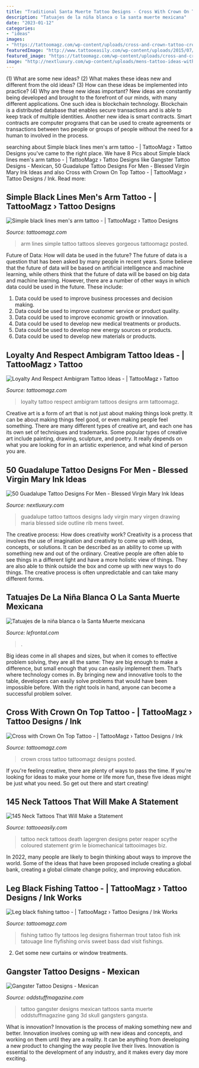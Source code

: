 ```yaml
---
title: "Traditional Santa Muerte Tattoo Designs - Cross With Crown On Top Tattoo -"
description: "Tatuajes de la niña blanca o la santa muerte mexicana"
date: "2023-01-12"
categories:
- "ideas"
images:
- "https://tattoomagz.com/wp-content/uploads/cross-and-crown-tattoo-cross-and-crown-cross-tattoo-21282.jpg"
featuredImage: "http://www.tattooeasily.com/wp-content/uploads/2015/07/tattoos-on-neck.jpg"
featured_image: "https://tattoomagz.com/wp-content/uploads/cross-and-crown-tattoo-cross-and-crown-cross-tattoo-21282.jpg"
image: "http://nextluxury.com/wp-content/uploads/mens-tattoo-ideas-with-guadalupe-design-rib-cage-side.jpg"
---
```



(1) What are some new ideas? (2) What makes these ideas new and different from the old ideas? (3) How can these ideas be implemented into practice? (4) Why are these new ideas important?
New ideas are constantly being developed and brought to the forefront of our minds, with many different applications. One such idea is blockchain technology. Blockchain is a distributed database that enables secure transactions and is able to keep track of multiple identities. Another new idea is smart contracts. Smart contracts are computer programs that can be used to create agreements or transactions between two people or groups of people without the need for a human to involved in the process.

	

		
searching about Simple black lines men&#039;s arm tattoo - | TattooMagz › Tattoo Designs you've came to the right place. We have 8 Pics about Simple black lines men&#039;s arm tattoo - | TattooMagz › Tattoo Designs like Gangster Tattoo Designs - Mexican, 50 Guadalupe Tattoo Designs For Men - Blessed Virgin Mary Ink Ideas and also Cross with Crown On Top Tattoo - | TattooMagz › Tattoo Designs / Ink. Read more:
		
    
## Simple Black Lines Men&#039;s Arm Tattoo - | TattooMagz › Tattoo Designs

<img loading=lazy src="https://tattoomagz.com/wp-content/uploads/Tattoos/Simple-black-lines-mens-arm-tattoo1.jpg" onerror="this.onerror=null;this.src='https://tse2.mm.bing.net/th?id=OIP.4nGFT0ij6CwmnTtUf8o9eAHaLH&amp;pid=15.1';" alt="Simple black lines men&#039;s arm tattoo - | TattooMagz › Tattoo Designs">

_Source: tattoomagz.com_

>arm lines simple tattoo tattoos sleeves gorgeous tattoomagz posted. 

	

Future of Data: How will data be used in the future?
The future of data is a question that has been asked by many people in recent years. Some believe that the future of data will be based on artificial intelligence and machine learning, while others think that the future of data will be based on big data and machine learning. However, there are a number of other ways in which data could be used in the future. These include:
1. Data could be used to improve business processes and decision making.
2. Data could be used to improve customer service or product quality.
3. Data could be used to improve economic growth or innovation.
4. Data could be used to develop new medical treatments or products.
5. Data could be used to develop new energy sources or products.
6. Data could be used to develop new materials or products.

    
## Loyalty And Respect Ambigram Tattoo Ideas - | TattooMagz › Tattoo

<img loading=lazy src="https://tattoomagz.com/wp-content/uploads/respect-and-loyalty-tattoo-loyalty-n-respect-tattoo-picture-at-checkoutmyink-26502.jpg" onerror="this.onerror=null;this.src='https://tse3.mm.bing.net/th?id=OIP.TGCCE1lo6Ljgm7ely_c6pQHaE7&amp;pid=15.1';" alt="Loyalty And Respect Ambigram Tattoo Ideas - | TattooMagz › Tattoo">

_Source: tattoomagz.com_

>loyalty tattoo respect ambigram tattoos designs arm tattoomagz. 

	

Creative art is a form of art that is not just about making things look pretty. It can be about making things feel good, or even making people feel something. There are many different types of creative art, and each one has its own set of techniques and trademarks. Some popular types of creative art include painting, drawing, sculpture, and poetry. It really depends on what you are looking for in an artistic experience, and what kind of person you are.

    
## 50 Guadalupe Tattoo Designs For Men - Blessed Virgin Mary Ink Ideas

<img loading=lazy src="http://nextluxury.com/wp-content/uploads/mens-tattoo-ideas-with-guadalupe-design-rib-cage-side.jpg" onerror="this.onerror=null;this.src='https://tse3.mm.bing.net/th?id=OIP.pCnNa1x1Cnfbc-BDtWR9rwHaJ4&amp;pid=15.1';" alt="50 Guadalupe Tattoo Designs For Men - Blessed Virgin Mary Ink Ideas">

_Source: nextluxury.com_

>guadalupe tattoo tattoos designs lady virgin mary virgen drawing maria blessed side outline rib mens tweet. 

	

The creative process: How does creativity work?
Creativity is a process that involves the use of imagination and creativity to come up with ideas, concepts, or solutions. It can be described as an ability to come up with something new and out of the ordinary. Creative people are often able to see things in a different light and have a more holistic view of things. They are also able to think outside the box and come up with new ways to do things. The creative process is often unpredictable and can take many different forms.

    
## Tatuajes De La Niña Blanca O La Santa Muerte Mexicana

<img loading=lazy src="http://www.lefrontal.com/es/images/200/santa-muerte/tatuajes-de-la-santa-muerte-06.jpg" onerror="this.onerror=null;this.src='https://tse3.mm.bing.net/th?id=OIP.lSd9zT_Qg54GyiwZ6AQmaQHaKO&amp;pid=15.1';" alt="Tatuajes de la niña blanca o la Santa Muerte mexicana">

_Source: lefrontal.com_

>. 

	

Big ideas come in all shapes and sizes, but when it comes to effective problem solving, they are all the same: They are big enough to make a difference, but small enough that you can easily implement them. That’s where technology comes in. By bringing new and innovative tools to the table, developers can easily solve problems that would have been impossible before. With the right tools in hand, anyone can become a successful problem solver.

    
## Cross With Crown On Top Tattoo - | TattooMagz › Tattoo Designs / Ink

<img loading=lazy src="https://tattoomagz.com/wp-content/uploads/cross-and-crown-tattoo-cross-and-crown-cross-tattoo-21282.jpg" onerror="this.onerror=null;this.src='https://tse4.mm.bing.net/th?id=OIP.xZ1V_PYn1zk2lNRB-2rk5wAAAA&amp;pid=15.1';" alt="Cross with Crown On Top Tattoo - | TattooMagz › Tattoo Designs / Ink">

_Source: tattoomagz.com_

>crown cross tattoo tattoomagz designs posted. 

	

If you're feeling creative, there are plenty of ways to pass the time. If you're looking for ideas to make your home or life more fun, these five ideas might be just what you need. So get out there and start creating!

    
## 145 Neck Tattoos That Will Make A Statement

<img loading=lazy src="http://www.tattooeasily.com/wp-content/uploads/2015/07/tattoos-on-neck.jpg" onerror="this.onerror=null;this.src='https://tse2.mm.bing.net/th?id=OIP.gsEAiGIFz_uo5ugRg1VupAHaJ4&amp;pid=15.1';" alt="145 Neck Tattoos That Will Make a Statement">

_Source: tattooeasily.com_

>tattoo neck tattoos death lagergren designs peter reaper scythe coloured statement grim le biomechanical tattooimages biz. 

	

In 2022, many people are likely to begin thinking about ways to improve the world. Some of the ideas that have been proposed include creating a global bank, creating a global climate change policy, and improving education.

    
## Leg Black Fishing Tattoo - | TattooMagz › Tattoo Designs / Ink Works

<img loading=lazy src="https://tattoomagz.com/wp-content/uploads/2014/08/Leg-black-fishing-tattoo.jpg" onerror="this.onerror=null;this.src='https://tse1.mm.bing.net/th?id=OIP.pzwEaX4GuRdR7jffI8fu8gHaF3&amp;pid=15.1';" alt="Leg black fishing tattoo - | TattooMagz › Tattoo Designs / Ink Works">

_Source: tattoomagz.com_

>fishing tattoo fly tattoos leg designs fisherman trout tatoo fish ink tatouage line flyfishing orvis sweet bass dad visit fishings. 

	

2. Get some new curtains or window treatments.

    
## Gangster Tattoo Designs - Mexican

<img loading=lazy src="https://oddstuffmagazine.com/wp-content/uploads/2013/09/Mexican-tattoo-designs-31-592x800.jpg" onerror="this.onerror=null;this.src='https://tse1.mm.bing.net/th?id=OIP.0qeVpeLx56R8zVcBftUBkgHaKA&amp;pid=15.1';" alt="Gangster Tattoo Designs - Mexican">

_Source: oddstuffmagazine.com_

>tattoo gangster designs mexican tattoos santa muerte oddstuffmagazine gang 3d skull gangsters gangsta. 

	

What is innovation?
Innovation is the process of making something new and better. Innovation involves coming up with new ideas and concepts, and working on them until they are a reality. It can be anything from developing a new product to changing the way people live their lives. Innovation is essential to the development of any industry, and it makes every day more exciting.

